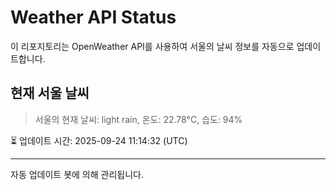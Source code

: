 
# Weather API Status

이 리포지토리는 OpenWeather API를 사용하여 서울의 날씨 정보를 자동으로 업데이트합니다.

## 현재 서울 날씨
> 서울의 현재 날씨: light rain, 온도: 22.78°C, 습도: 94%

⏳ 업데이트 시간: 2025-09-24 11:14:32 (UTC)

---
자동 업데이트 봇에 의해 관리됩니다.
